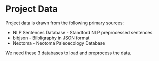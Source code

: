 # Project Data

Project data is drawn from the following primary sources:

  * NLP Sentences Database - Standford NLP preprocessed sentences.
  * bibjson - Bilbligraphy in JSON format
  * Neotoma - Neotoma Paleoecology Database

We need these 3 databases to load and preprocess the data.